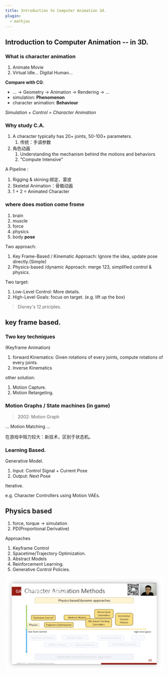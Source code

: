 ```yaml
---
title: Introduction to Computer Animation 3d.
plugin:
  - mathjax
---
```


## Introduction to Computer Animation -- in 3D.

### What is character animation

1. Animate Movie
2. Virtual Idle... Digital Human...

**Compare with CG**:

- ... -> Geometry -> Animation -> Rendering -> ...
- simulation: **Phenomenon**
- character animation: **Behaviour**

*Simulation + Control = Character Animation*

### Why study C.A.

1. A character typically has 20+ joints, 50-100+ parameters.
    1. 传统：手调参数
2. 角色动画
    1. Understanding the mechanism behind the motions and behaviors
    2. "Compute Intensive"

A Pipeline :

1. Rigging & skining:绑定、蒙皮
2. Skeletal Animation：骨骼动画
3. 1 + 2 = Animated Character

### where does motion come frome

1. brain
2. muscle
3. force
4. physics
5. body **pose**


Two approach: 

1. Key Frame-Based / Kinematic Approach: Ignore the idea, update pose directly.(Simple)
2. Physics-based /dynamic Approach: merge 123, simplified control & physics.

Two target:

1. Low-Level Control: More details.
2. High-Level Goals: focus on target. (e.g. lift up the box)

> Disney's 12 priciples.

## key frame based. 

### Two key techniques

(Keyframe Animation)

1. forward Kinematics: Given rotations of every joints, compute rotations of every joints.
2. Inverse Kinematics

other solution: 

1. Motion Capture.
2. Motion Retargeting.

### Motion Graphs / State machines (in game)

> 2002: Motion Graph

... Motion Matching ...

在游戏中阻力较大：新技术，区别于状态机。

### Learning Based.

Generative Model.

1. Input: Control Signal + Current Pose
2. Output: Next Pose

Iterative.

e.g. Character Controllers using Motion VAEs.

## Physics based

1. force, torque -> simulation
2. PD(Proportional Derivative)

Approaches

1. Keyframe Control
2. Spacetime/Trajectory Optimization.
3. Abstract Models
4. Reinforcement Learning.
5. Generative Control Policies.

![](lec1/16655417660523.jpg)



